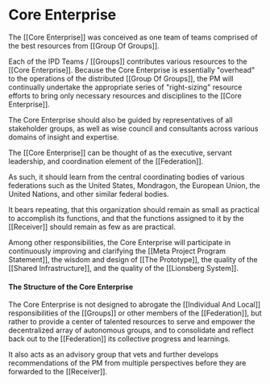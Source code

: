 # Core Enterprise

The [[Core Enterprise]] was conceived as one team of teams comprised of the best resources from [[Group Of Groups]]. 

Each of the IPD Teams / [[Groups]] contributes various resources to the [[Core Enterprise]]. Because the Core Enterprise is essentially "overhead" to the operations of the distributed [[Group Of Groups]], the PM will continually undertake the appropriate series of "right-sizing" resource efforts to bring only necessary resources and disciplines to the [[Core Enterprise]]. 

The Core Enterprise should also be guided by representatives of all stakeholder groups, as well as wise council and consultants across various domains of insight and expertise.

The [[Core Enterprise]] can be thought of as the executive, servant leadership, and coordination element of the [[Federation]].

As such, it should learn from the central coordinating bodies of various federations such as the United States, Mondragon, the European Union, the United Nations, and other similar federal bodies.

It bears repeating, that this organization should remain as small as practical to accomplish its functions, and that the functions assigned to it by the [[Receiver]] should remain as few as are practical.

Among other responsibilities, the Core Enterprise will participate in continuously improving and clarifying the [[Meta Project Program Statement]], the wisdom and design of [[The Prototype]], the quality of the [[Shared Infrastructure]], and the quality of the [[Lionsberg System]].  

#### The Structure of the Core Enterprise
The Core Enterprise is not designed to abrogate the [[Individual And Local]] responsibilities of the [[Groups]] or other members of the [[Federation]], but rather to provide a center of talented resources to serve and empower the decentralized array of autonomous groups, and to consolidate and reflect back out to the [[Federation]] its collective progress and learnings.

It also acts as an advisory group that vets and further develops recommendations of the PM from multiple perspectives before they are forwarded to the [[Receiver]]. 
